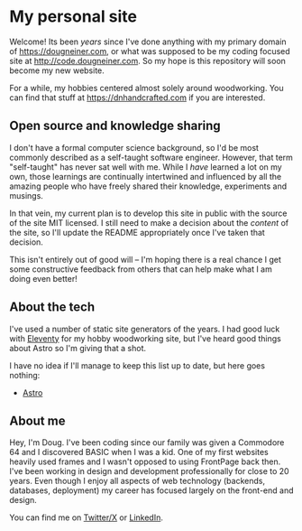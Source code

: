 # My personal site

Welcome! Its been _years_ since I've done anything with my primary domain of https://dougneiner.com, or what was supposed to be my coding focused site at http://code.dougneiner.com. So my hope is this repository will soon become my new website.

For a while, my hobbies centered almost solely around woodworking. You can find that stuff at https://dnhandcrafted.com if you are interested.

## Open source and knowledge sharing

I don't have a formal computer science background, so I'd be most commonly described as a self-taught software engineer. However, that term "self-taught" has never sat well with me. While I _have_ learned a lot on my own, those learnings are continually intertwined and influenced by all the amazing people who have freely shared their knowledge, experiments and musings.

In that vein, my current plan is to develop this site in public with the source of the site MIT licensed. I still need to make a decision about the _content_ of the site, so I'll update the README appropriately once I've taken that decision.

This isn't entirely out of good will – I'm hoping there is a real chance I get some constructive feedback from others that can help make what I am doing even better!

## About the tech

I've used a number of static site generators of the years. I had good luck with [Eleventy](https://www.11ty.dev/) for my hobby woodworking site, but I've heard good things about Astro so I'm giving that a shot.

I have no idea if I'll manage to keep this list up to date, but here goes nothing:

- [Astro](https://astro.build/)

## About me

Hey, I'm Doug. I've been coding since our family was given a Commodore 64 and I discovered BASIC when I was a kid. One of my first websites heavily used frames and I wasn't opposed to using FrontPage back then. I've been working in design and development professionally for close to 20 years. Even though I enjoy all aspects of web technology (backends, databases, deployment) my career has focused largely on the front-end and design.

You can find me on [Twitter/X](https://x.com/dougneiner) or [LinkedIn](https://www.linkedin.com/in/dougneiner/).